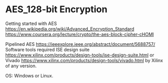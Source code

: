 # AES_128-bit Encryption
Getting started with AES https://en.wikipedia.org/wiki/Advanced_Encryption_Standard 
https://www.coursera.org/lecture/crypto/the-aes-block-cipher-cHOMl 

Pipelined AES https://ieeexplore.ieee.org/abstract/document/5688757/ 
Software tools required ISE design suite https://www.xilinx.com/products/design-tools/ise-design-suite.html or Vivado https://www.xilinx.com/products/design-tools/vivado.html by Xilinx of any version.

OS: Windows or Linux.
